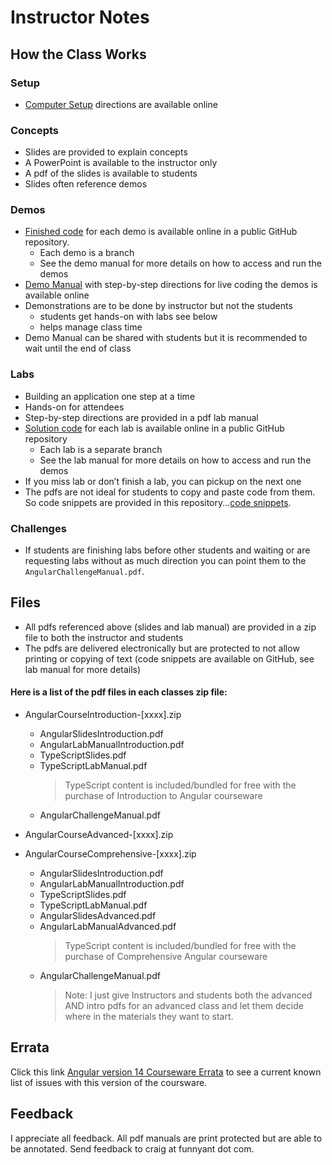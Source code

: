 # Instructor Notes

## How the Class Works

### Setup

- [Computer Setup](https://github.com/craigmckeachie/a14_setup/blob/main/readme.md) directions are available online

### Concepts

- Slides are provided to explain concepts
- A PowerPoint is available to the instructor only
- A pdf of the slides is available to students
- Slides often reference demos

### Demos

- [Finished code](https://github.com/craigmckeachie/a14_demos) for each demo is available online in a public GitHub repository.
  - Each demo is a branch
  - See the demo manual for more details on how to access and run the demos
- [Demo Manual](./AngularDemosManual.md) with step-by-step directions for live coding the demos is available online
- Demonstrations are to be done by instructor but not the students
  - students get hands-on with labs see below
  - helps manage class time
- Demo Manual can be shared with students but it is recommended to wait until the end of class

### Labs

- Building an application one step at a time
- Hands-on for attendees
- Step-by-step directions are provided in a pdf lab manual
- [Solution code](https://github.com/craigmckeachie/a14_labs) for each lab is available online in a public GitHub repository
  - Each lab is a separate branch
  - See the lab manual for more details on how to access and run the demos
- If you miss lab or don’t finish a lab, you can pickup on the next one
- The pdfs are not ideal for students to copy and paste code from them. So code snippets are provided in this repository...[code snippets](https://github.com/craigmckeachie/a14_labs_snippets).

### Challenges

- If students are finishing labs before other students and waiting or are requesting labs without as much direction you can point them to the `AngularChallengeManual.pdf`.

## Files

- All pdfs referenced above (slides and lab manual) are provided in a zip file to both the instructor and students
- The pdfs are delivered electronically but are protected to not allow printing or copying of text (code snippets are available on GitHub, see lab manual for more details)

#### Here is a list of the pdf files in each classes zip file:

- AngularCourseIntroduction-[xxxx].zip

  - AngularSlidesIntroduction.pdf
  - AngularLabManualIntroduction.pdf
  - TypeScriptSlides.pdf
  - TypeScriptLabManual.pdf
    > TypeScript content is included/bundled for free with the purchase of Introduction to Angular courseware
  - AngularChallengeManual.pdf

- AngularCourseAdvanced-[xxxx].zip
- AngularCourseComprehensive-[xxxx].zip
  - AngularSlidesIntroduction.pdf
  - AngularLabManualIntroduction.pdf
  - TypeScriptSlides.pdf
  - TypeScriptLabManual.pdf
  - AngularSlidesAdvanced.pdf
  - AngularLabManualAdvanced.pdf
    > TypeScript content is included/bundled for free with the purchase of Comprehensive Angular courseware
  - AngularChallengeManual.pdf
    > Note: I just give Instructors and students both the advanced AND intro pdfs for an advanced class and let them decide where in the materials they want to start.

## Errata

Click this link [Angular version 14 Courseware Errata](https://gist.github.com/craigmckeachie/3b936cea437656d5b205992337ee2e2f) to see a current known list of issues with this version of the coursware.

## Feedback

I appreciate all feedback. All pdf manuals are print protected but are able to be annotated. Send feedback to craig at funnyant dot com.
